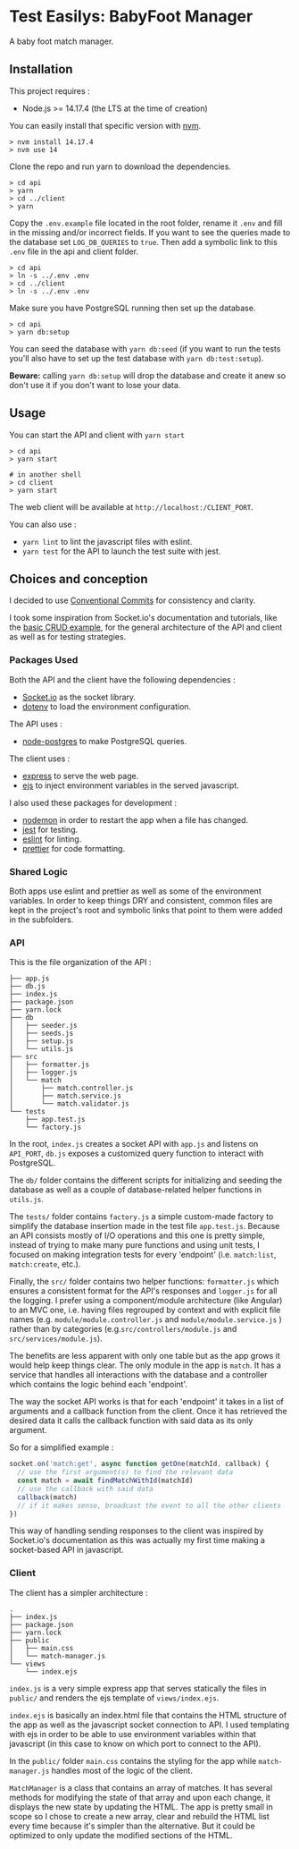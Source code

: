 # Test Easilys: BabyFoot Manager

A baby foot match manager.

## Installation

This project requires :

- Node.js >= 14.17.4 (the LTS at the time of creation)

You can easily install that specific version with [nvm](https://github.com/creationix/nvm).

```
> nvm install 14.17.4
> nvm use 14
```

Clone the repo and run yarn to download the dependencies.

```
> cd api
> yarn
> cd ../client
> yarn
```

Copy the `.env.example` file located in the root folder, rename it `.env` and fill in the missing and/or incorrect fields. If you want to see the queries made to the database set `LOG_DB_QUERIES` to `true`.
Then add a symbolic link to this `.env` file in the api and client folder.

```
> cd api
> ln -s ../.env .env
> cd ../client
> ln -s ../.env .env
```

Make sure you have PostgreSQL running then set up the database.

```
> cd api
> yarn db:setup
```

You can seed the database with `yarn db:seed` (if you want to run the tests you'll also have to set up the test database with `yarn db:test:setup`).

**Beware:** calling `yarn db:setup` will drop the database and create it anew so don't use it if you don't want to lose your data.

## Usage

You can start the API and client with `yarn start`

```
> cd api
> yarn start

# in another shell
> cd client
> yarn start
```

The web client will be available at `http://localhost:/CLIENT_PORT`.

You can also use :

- `yarn lint` to lint the javascript files with eslint.
- `yarn test` for the API to launch the test suite with jest.

## Choices and conception

I decided to use [Conventional Commits](https://www.conventionalcommits.org/en/v1.0.0/) for consistency and clarity.

I took some inspiration from Socket.io's documentation and tutorials, like the [basic CRUD example](https://github.com/socketio/socket.io/tree/master/examples/basic-crud-application), for the general architecture of the API and client as well as for testing strategies.

### Packages Used

Both the API and the client have the following dependencies :

- [Socket.io](https://socket.io/) as the socket library.
- [dotenv](https://github.com/motdotla/dotenv) to load the environment configuration.

The API uses :

- [node-postgres](https://github.com/brianc/node-postgres) to make PostgreSQL queries.

The client uses :

- [express](https://expressjs.com/) to serve the web page.
- [ejs](https://github.com/tj/ejs) to inject environment variables in the served javascript.

I also used these packages for development :

- [nodemon](https://github.com/remy/nodemon) in order to restart the app when a file has changed.
- [jest](https://jestjs.io/) for testing.
- [eslint](https://github.com/eslint/eslint) for linting.
- [prettier](https://github.com/prettier/prettier) for code formatting.

### Shared Logic

Both apps use eslint and prettier as well as some of the environment variables. In order to keep things DRY and consistent, common files are kept in the project's root and symbolic links that point to them were added in the subfolders.

### API

This is the file organization of the API :

```
├── app.js
├── db.js
├── index.js
├── package.json
├── yarn.lock
├── db
│   ├── seeder.js
│   ├── seeds.js
│   ├── setup.js
│   └── utils.js
├── src
│   ├── formatter.js
│   ├── logger.js
│   └── match
│       ├── match.controller.js
│       ├── match.service.js
│       └── match.validator.js
└── tests
    ├── app.test.js
    └── factory.js
```

In the root, `index.js` creates a socket API with `app.js` and listens on `API_PORT`, `db.js` exposes a customized query function to interact with PostgreSQL.

The `db/` folder contains the different scripts for initializing and seeding the database as well as a couple of database-related helper functions in `utils.js`.

The `tests/` folder contains `factory.js` a simple custom-made factory to simplify the database insertion made in the test file `app.test.js`. Because an API consists mostly of I/O operations and this one is pretty simple, instead of trying to make many pure functions and using unit tests, I focused on making integration tests for every 'endpoint' (i.e. `match:list`, `match:create`, etc.).

Finally, the `src/` folder contains two helper functions: `formatter.js` which ensures a consistent format for the API's responses and `logger.js` for all the logging. I prefer using a component/module architecture (like Angular) to an MVC one, i.e. having files regrouped by context and with explicit file names (e.g. `module/module.controller.js` and `module/module.service.js` ) rather than by categories (e.g.`src/controllers/module.js` and `src/services/module.js`).

The benefits are less apparent with only one table but as the app grows it would help keep things clear. The only module in the app is `match`. It has a service that handles all interactions with the database and a controller which contains the logic behind each 'endpoint'.

The way the socket API works is that for each 'endpoint' it takes in a list of arguments and a callback function from the client. Once it has retrieved the desired data it calls the callback function with said data as its only argument.

So for a simplified example :

```js
socket.on('match:get', async function getOne(matchId, callback) {
  // use the first argument(s) to find the relevant data
  const match = await findMatchWithId(matchId)
  // use the callback with said data
  callback(match)
  // if it makes sense, broadcast the event to all the other clients
})
```

This way of handling sending responses to the client was inspired by Socket.io's documentation as this was actually my first time making a socket-based API in javascript.

### Client

The client has a simpler architecture :

```
.
├── index.js
├── package.json
├── yarn.lock
├── public
│   ├── main.css
│   └── match-manager.js
└── views
    └── index.ejs
```

`index.js` is a very simple express app that serves statically the files in `public/` and renders the ejs template of `views/index.ejs`.

`index.ejs` is basically an index.html file that contains the HTML structure of the app as well as the javascript socket connection to API. I used templating with ejs in order to be able to use environment variables within that javascript (in this case to know on which port to connect to the API).

In the `public/` folder `main.css` contains the styling for the app while `match-manager.js` handles most of the logic of the client.

`MatchManager` is a class that contains an array of matches. It has several methods for modifying the state of that array and upon each change, it displays the new state by updating the HTML. The app is pretty small in scope so I chose to create a new array, clear and rebuild the HTML list every time because it's simpler than the alternative. But it could be optimized to only update the modified sections of the HTML.
